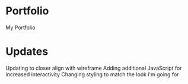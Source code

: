 # Portfolio
My Portfolio

# Updates
Updating to closer align with wireframe
Adding additional JavaScript for increased interactivity
Changing styling to match the look i'm going for

